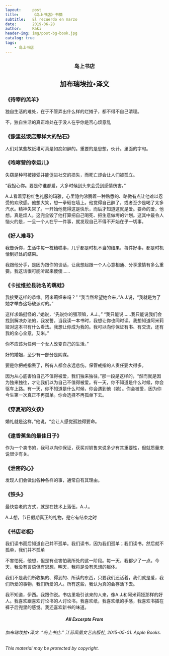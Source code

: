 ```yaml
---
layout:     post
title:      《岛上书店》·书摘
subtitle:   El recuerdo en marzo
date:       2019-06-28
author:     Kaki
header-img: img/post-bg-book.jpg
catalog: true
tags:
    - 岛上书店
---
```


### <center>岛上书店</center>
## <center>加布瑞埃拉•泽文</center>



### 《待宰的羔羊》 

独自生活的难处，在于不管弄出什么样的烂摊子，都不得不自己清理。

不，独自生活的真正难处在于没人在乎你是否心烦意乱

### 《像里兹饭店那样大的钻石》

人们对某些故纸堆可真是如痴如醉的。重要的是思想，伙计。里面的字句。

### 《咆哮营的幸运儿》

失窃是种可被接受并能促进社交的损失，而死亡却会让人们被孤立。

“我担心你。要是你谁都爱，大多时候到头来会受到感情伤害。”

A.J.看着穿粉红色礼服的玛雅，心里隐约沸腾着一种熟悉的、略微有点让他难以忍受的欢欣感。他想大笑，想一拳砸在墙上。他觉得自己醉了，或者至少是喝了太多汽水。精神失常了。一开始他觉得这是快乐，而后才知道这就是爱。要命的爱，他想。真是烦人。这完全毁了他打算把自己喝死、把生意做垮的计划。这其中最令人恼火的是，一旦一个人在乎一件事，就发现自己不得不开始在乎一切事。

### 《好人难寻》

我告诉你，生活中每一桩糟糕事，几乎都是时机不当的结果，每件好事，都是时机恰到好处的结果。



我跟他分手，是因为跟你的谈话，让我想起跟一个人心意相通、分享激情有多么重要。我这话很可能听起来傻傻……    

### 《卡拉维拉县驰名的跳蛙》    

我接受这样的恭维。阿米莉娅来吗？” “我当然希望她会来，”A.J.说，“我就是为了她才举办这场破派对的。”

这样求婚挺怪的，”她说，“先说你的强项嘛，A.J.。” “我只能说……我只能说我们会找到解决办法的，我发誓。当我读一本书时，我想让你也同时读。我想知道阿米莉娅对这本书有什么看法。我想让你成为我的。我可以向你保证有书、有交流，还有我的全心全意，艾米。”

你不应该为任何一个女人改变自己的生活。”

好的婚姻，至少有一部分是阴谋。

要是你把戒指丢了，所有人都会永远悲伤。保管戒指的人责任要大得多。

因为从心底害怕自己不值得被爱，我们独来独往，”那一段是这样的，“然而就是因为独来独往，才让我们以为自己不值得被爱。有一天，你不知道是什么时候，你会驱车上路。有一天，你不知道是什么时候，你会遇到他（她）。你会被爱，因为你今生第一次真正不再孤单。你会选择不再孤单下去。


### 《穿夏裙的女孩》

婚礼就是这样，”他说，“会让人感觉孤独得要命。

### 《逮香蕉鱼的最佳日子》

作为一个卖书的，我可以向你保证，获奖对销售来说多少有其重要性，但就质量来说很少有关。


### 《泄密的心》

发现人们会做出各种各样的事，通常自有其理由。

### 《铁头》

最快变老的方式，就是在技术上落伍，A.J.。


A.J.想，节日假期真正的礼物，是它有结束之时

### 《书店老板》

我们读书而后知道自己并不孤单。我们读书，因为我们孤单；我们读书，然后就不孤单，我们并不孤单

不害怕死，他想，但是有点害怕我所处的这一阶段。每一天，我都少了一点。今天，我没有言语但有思想，明天，我将是没有思想的躯体。


我们不是我们所收集的、得到的、所读的东西，只要我们还活着，我们就是爱，我们所爱的事物，我们所爱的人。所有这些，我认为真的会存活下去。


我不知道，伊西。我跟你说。书店里吸引该来的人来，像A.J.和阿米莉娅那样的好人。我喜欢跟喜欢讨论书的人讨论书。我喜欢纸，我喜欢纸的手感，我喜欢书插在裤子后兜里的感觉。我还喜欢新书的味道。

##### <center> All Excerpts From </center>

###### 加布瑞埃拉•泽文. “岛上书店.” 江苏凤凰文艺出版社, 2015-05-01. Apple Books. 
###### This material may be protected by copyright.
 

